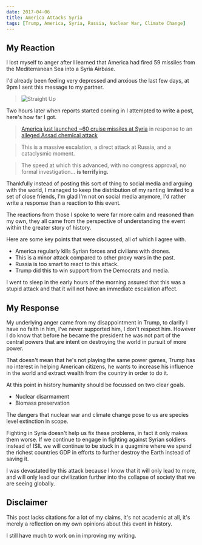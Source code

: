 ```yaml
---
date: 2017-04-06
title: America Attacks Syria
tags: [Trump, America, Syria, Russia, Nuclear War, Climate Change]
---
```


## My Reaction

I lost myself to anger after I learned that America had fired 59 missiles from the Mediterranean Sea into a Syria Airbase.

I'd already been feeling very depressed and anxious the last few days, at 9pm I sent this message to my partner.

> ![Straight Up](/images/2017/04/straight-up.png)

Two hours later when reports started coming in I attempted to write a post, here's how far I got.

> [America just launched ~60 cruise missiles at Syria][1] in response to an [alleged Assad chemical attack][2]

> This is a massive escalation, a direct attack at Russia, and a cataclysmic moment.

> The speed at which this advanced, with no congress approval, no formal investigation... **is terrifying.**

Thankfully instead of posting this sort of thing to social media and arguing with the world, I managed to keep the distribution of my ranting limited to a set of close friends, I'm glad I'm not on social media anymore, I'd rather write a response than a reaction to this event.

The reactions from those I spoke to were far more calm and reasoned than my own, they all came from the perspective of understanding the event within the greater story of history.

Here are some key points that were discussed, all of which I agree with.

* America regularly kills Syrian forces and civilians with drones.
* This is a minor attack compared to other proxy wars in the past.
* Russia is too smart to react to this attack.
* Trump did this to win support from the Democrats and media.

I went to sleep in the early hours of the morning assured that this was a stupid attack and that it will not have an immediate escalation affect.

## My Response

My underlying anger came from my disappointment in Trump, to clarify I have no faith in him, I've never supported him, I don't respect him. However I do know that before he became the president he was not part of the central powers that are intent on destroying the world in pursuit of more power.

That doesn't mean that he's not playing the same power games, Trump has no interest in helping American citizens, he wants to increase his influence in the world and extract wealth from the country in order to do it.

At this point in history humanity should be focussed on two clear goals.

* Nuclear disarmament
* Biomass preservation

The dangers that nuclear war and climate change pose to us are species level extinction in scope.

Fighting in Syria doesn't help us fix these problems, in fact it only makes them worse. If we continue to engage in fighting against Syrian soldiers instead of ISIL we will continue to be stuck in a quagmire where we spend the richest countries GDP in efforts to further destroy the Earth instead of saving it.

I was devastated by this attack because I know that it will only lead to more, and will only lead our civilization further into the collapse of society that we are seeing globally.

## Disclaimer

This post lacks citations for a lot of my claims, it's not academic at all, it's merely a reflection on my own opinions about this event in history.

I still have much to work on in improving my writing.

[1]: https://www.nytimes.com/2017/04/06/world/middleeast/us-said-to-weigh-military-responses-to-syrian-chemical-attack.html
[2]: https://www.nytimes.com/2017/04/06/world/middleeast/chemical-attack-syria.html
